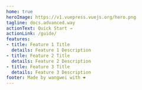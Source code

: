 ```yaml
---
home: true
heroImage: https://v1.vuepress.vuejs.org/hero.png
tagline: docs.advanced.way
actionText: Quick Start →
actionLink: /guide/
features:
- title: Feature 1 Title
  details: Feature 1 Description
- title: Feature 2 Title
  details: Feature 2 Description
- title: Feature 3 Title
  details: Feature 3 Description
footer: Made by wangwei with ❤️
---
```


